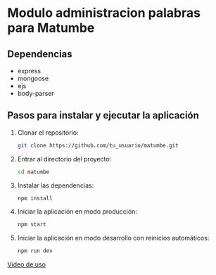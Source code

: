 
# Modulo administracion palabras para Matumbe

## Dependencias

- express
- mongoose
- ejs
- body-parser

## Pasos para instalar y ejecutar la aplicación

1. Clonar el repositorio:

   ```bash
   git clone https://github.com/tu_usuario/matumbe.git
   ```

2. Entrar al directorio del proyecto:

   ```bash
   cd matumbe
   ```

3. Instalar las dependencias:

   ```bash
   npm install
   ```

4. Iniciar la aplicación en modo producción:

   ```bash
   npm start
   ```

5. Iniciar la aplicación en modo desarrollo con reinicios automáticos:

   ```bash
   npm run dev
   ```
[Video de uso](https://www.awesomescreenshot.com/video/33302300?key=a82caafcb12f3feb86c54cc5c555e929)
